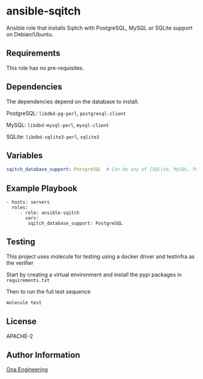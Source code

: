 ansible-sqitch
=========

Ansible role that installs Sqitch with PostgreSQL, MySQL or SQLite support on Debian/Ubuntu.


Requirements
------------

This role has no pre-requisites. 

Dependencies
------------

The dependencies depend on the database to install.

PostgreSQL: `libdbd-pg-perl`, `postgresql-client`

MySQL: `libdbd-mysql-perl`, `mysql-client`

SQLite: `libdbd-sqlite3-perl`, `sqlite3`

Variables
---------

```yml
sqitch_database_support: PostgreSQL  # Can be any of [SQLite, MySQL, PostgrSQL]. Install sqitch with support to this database

```
Example Playbook
----------------


    - hosts: servers
      roles:
         - role: ansible-sqitch
           vars:
            sqitch_database_support: PostgreSQL

Testing
------------

This project uses molecule for testing using a docker driver and testinfra as the verifier

Start by creating a virtual environment and install the pypi packages in `requirements.txt`

Then to run the full test sequence

```sh
molecule test
```

License
-------

APACHE-2

Author Information
------------------

[Ona Engineering](https://ona.io)
